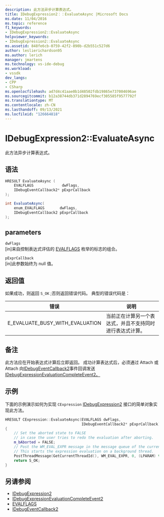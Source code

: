 ```yaml
---
description: 此方法异步计算表达式。
title: IDebugExpression2：：EvaluateAsync |Microsoft Docs
ms.date: 11/04/2016
ms.topic: reference
f1_keywords:
- IDebugExpression2::EvaluateAsync
helpviewer_keywords:
- IDebugExpression2::EvaluateAsync
ms.assetid: 848fe6cb-0759-42f2-890b-d2b551c527d6
author: leslierichardson95
ms.author: lerich
manager: jmartens
ms.technology: vs-ide-debug
ms.workload:
- vssdk
dev_langs:
- CPP
- CSharp
ms.openlocfilehash: ad7d4c41aae0b1d48502fdb19865e737004696ae
ms.sourcegitcommit: b12a38744db371d2894769ecf305585f9577792f
ms.translationtype: MT
ms.contentlocale: zh-CN
ms.lasthandoff: 09/13/2021
ms.locfileid: "126664818"
---
```

# <a name="idebugexpression2evaluateasync"></a>IDebugExpression2::EvaluateAsync
此方法异步计算表达式。

## <a name="syntax"></a>语法

```cpp
HRESULT EvaluateAsync (
    EVALFLAGS             dwFlags,
    IDebugEventCallback2* pExprCallback
);
```

```csharp
int EvaluateAsync(
    enum_EVALFLAGS       dwFlags,
    IDebugEventCallback2 pExprCallback
);
```

## <a name="parameters"></a>parameters
`dwFlags`\
[in]来自控制表达式评估的 [EVALFLAGS](../../../extensibility/debugger/reference/evalflags.md) 枚举的标志的组合。

`pExprCallback`\
[in]此参数始终为 null 值。

## <a name="return-value"></a>返回值
如果成功，则返回 `S_OK` ;否则返回错误代码。 典型的错误代码是：

|错误|说明|
|-----------|-----------------|
|E_EVALUATE_BUSY_WITH_EVALUATION|当前正在计算另一个表达式，并且不支持同时进行表达式计算。|

## <a name="remarks"></a>备注
此方法应在开始表达式计算后立即返回。 成功计算表达式后，必须通过 Attach 或 Attach 向[IDebugEventCallback2](../../../extensibility/debugger/reference/idebugeventcallback2.md)事件回调发送[IDebugExpressionEvaluationCompleteEvent2。](../../../extensibility/debugger/reference/idebugexpressionevaluationcompleteevent2.md) [](../../../extensibility/debugger/reference/idebugprogram2-attach.md) [](../../../extensibility/debugger/reference/idebugengine2-attach.md)

## <a name="example"></a>示例
下面的示例演示如何为实现 `CExpression` [IDebugExpression2](../../../extensibility/debugger/reference/idebugexpression2.md) 接口的简单对象实现此方法。

```cpp
HRESULT CExpression::EvaluateAsync(EVALFLAGS dwFlags,
                                   IDebugEventCallback2* pExprCallback)
{
    // Set the aborted state to FALSE
    // in case the user tries to redo the evaluation after aborting.
    m_bAborted = FALSE;
    // Post the WM_EVAL_EXPR message in the message queue of the current thread.
    // This starts the expression evaluation on a background thread.
    PostThreadMessage(GetCurrentThreadId(), WM_EVAL_EXPR, 0, (LPARAM) this);
    return S_OK;
}
```

## <a name="see-also"></a>另请参阅
- [IDebugExpression2](../../../extensibility/debugger/reference/idebugexpression2.md)
- [IDebugExpressionEvaluationCompleteEvent2](../../../extensibility/debugger/reference/idebugexpressionevaluationcompleteevent2.md)
- [EVALFLAGS](../../../extensibility/debugger/reference/evalflags.md)
- [IDebugEventCallback2](../../../extensibility/debugger/reference/idebugeventcallback2.md)
